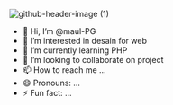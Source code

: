 
![github-header-image (1)](https://github.com/user-attachments/assets/80e99283-300b-4975-83d9-7ebd26a5d443)


- 👋 Hi, I’m @maul-PG
- 👀 I’m interested in desain for web 
- 🌱 I’m currently learning PHP
- 💞️ I’m looking to collaborate on project
- 📫 How to reach me ...
- 😄 Pronouns: ...
- ⚡ Fun fact: ...

<!---
maul-PG/maul-PG is a ✨ special ✨ repository because its `README.md` (this file) appears on your GitHub profile.
You can click the Preview link to take a look at your changes.
--->
